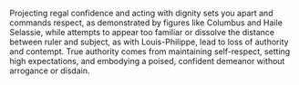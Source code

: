 Projecting regal confidence and acting with dignity sets you apart and commands respect, as demonstrated by figures like Columbus and Haile Selassie, while attempts to appear too familiar or dissolve the distance between ruler and subject, as with Louis-Philippe, lead to loss of authority and contempt. True authority comes from maintaining self-respect, setting high expectations, and embodying a poised, confident demeanor without arrogance or disdain.
